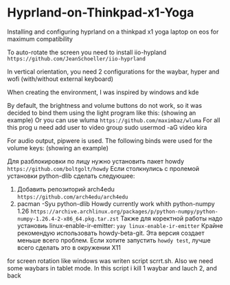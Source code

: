 # Hyprland-on-Thinkpad-x1-Yoga
Installing and configuring hyprland on a thinkpad x1 yoga laptop on eos for maximum compatibility

To auto-rotate the screen you need to install iio-hypland `https://github.com/JeanSchoeller/iio-hyprland`

In vertical orientation, you need 2 configurations for the waybar, hyper and wofi (with/without external keyboard)

When creating the environment, I was inspired by windows and kde




By default, the brightness and volume buttons do not work, so it was decided to bind them using the light program like this: 
(showing an example)
Or you can use wluma `https://github.com/maximbaz/wluma`
For all this prog u need add user to video group sudo usermod -aG video kira

For audio output, pipwere is used. The following binds were used for the volume keys: 
(showing an example)


Для разблокировки по лицу нужно установить пакет howdy `https://github.com/boltgolt/howdy`
Если столкнулись с пролемой установки python-dlib сделать следуюшее:
1) Добавить репозиторий arch4edu `https://github.com/arch4edu/arch4edu`
2) pacman -Syu python-dlib
Howdy currently work whith python-numpy 1.26 `https://archive.archlinux.org/packages/p/python-numpy/python-numpy-1.26.4-2-x86_64.pkg.tar.zst`
Также для коректной работы надо установиь linux-enable-ir-emitter: `yay linux-enable-ir-emitter`
Крайне рекомендую использовать howdy-beta-git. Эта версия создает меньше всего проблем.
Если хотите запустить `howdy test`, лучше всего сделать это в окружении X11

for screen rotation like windows was writen script scrrt.sh. Also we need some waybars in tablet mode. In this script i kill 1 waybar and lauch 2, and back
